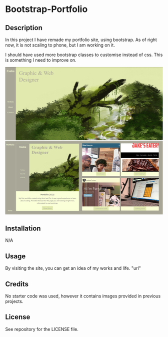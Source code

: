 # Bootstrap-Portfolio

## Description

In this project I have remade my portfolio site, using bootstrap.
As of right now, it is not scaling to phone, but I am working on it.

I should have used more bootstrap classes to customise instead of css. This is something I need to improve on.

![Alt text](images\Screenshot_1.jpg?raw=true "Optional Title")
![Alt text](images\Screenshot_2.jpg?raw=true "Optional Title")

## Installation

N/A

## Usage

By visiting the site, you can get an idea of my works and life.
"url"

## Credits

No starter code was used, however it contains images provided in previous projects.

## License

See repository for the LICENSE file.
